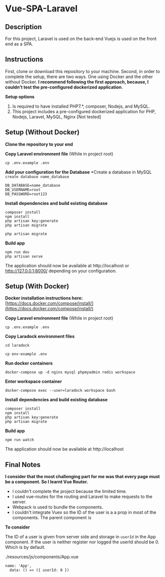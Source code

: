 # Vue-SPA-Laravel

## Description

For this project, Laravel is used on the back-end Vuejs is used on the front end as a SPA.

## Instructions

First, clone or download this repository to your machine.
Second, in order to complete the setup, there are two ways. One using Docker and the other without Docker. __I recommend following the first approach, because, I couldn't test the pre-configured dockerized application__.  

**Setup options**
1. Is required to have installed PHP7.*, composer, Nodejs, and MySQL.
2. This project includes a pre-configured dockerized application for PHP, Nodejs, Laravel, MySQL, Nginx [Not tested]

## Setup (Without Docker)

**Clone the repository to your end**

**Copy Laravel environment file**
(While in project root)

```
cp .env.example .env
```

**Add your configuration for the Database**
 *Create a database in MySQL `create database name_database`
```
DB_DATABASE=name_database
DB_USERNAME=root
DB_PASSWORD=root123
```

**Install dependencies and build existing database**

```
composer install
npm install
php artisan key:generate
php artisan migrate
```

```
php artisan migrate
```

**Build app**

```
npm run dev
php artisan serve

```

The application should now be available at http://localhost or http://127.0.0.1:8000/ depending on your configuration.


## Setup (With Docker)

**Docker installation instructions here:**
[https://docs.docker.com/compose/install/](https://docs.docker.com/compose/install/)

**Copy Laravel environment file**
(While in project root)

```
cp .env.example .env
```

**Copy Laradock environment files**

```
cd laradock

cp env-example .env
```

**Run docker containers**

```
docker-compose up -d nginx mysql phpmyadmin redis workspace
```

**Enter workspace container**

```
docker-compose exec --user=laradock workspace bash
```

**Install dependencies and build existing database**

```
composer install
npm install
php artisan key:generate
php artisan migrate
```

**Build app**

```
npm run watch
```

The application should now be available at http://localhost


## Final Notes

__I consider that the most challenging part for me was that every page must be a component. So I learnt Vue Router.__

* I couldn't complete the project because the limited time.
* I used vue-routes for the routing and Laravel to make requests to the server.
* Webpack is used to bundle the components.
* I couldn't integrate Vuex so the ID of the user is a a prop in most of the components. The parent component is <App>

**To consider**

The ID of a user is given from server side and storage in `userId` in the App component.
If the user is neither register nor logged the userId should be 0. Which is by default.

./resources/js/components/App.vue
``` 
name: 'App',
  data: () => ({ userId: 0 })
```
